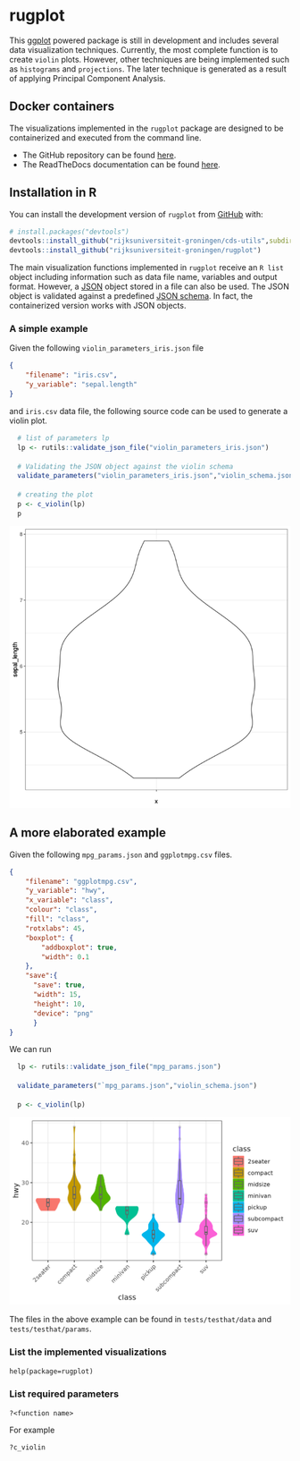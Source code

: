

# rugplot

<!-- badges: start -->
<!-- badges: end -->

This [ggplot](https://ggplot2.tidyverse.org/) powered package is still
in development and includes several data visualization
techniques. Currently, the most complete function is to create
`violin` plots. However, other techniques are being implemented such
as `histograms` and `projections`. The later technique is generated as
a result of applying Principal Component Analysis.

## Docker containers

The visualizations implemented in the `rugplot` package are designed
to be containerized and executed from the command line.

- The GitHub repository can be found [here](https://github.com/rijksuniversiteit-groningen/docker-cds/tree/venus/feature/readme).
- The ReadTheDocs documentation can be found [here](https://docker-cds.readthedocs.io/en/latest/using/visualization/rugplot.html).

## Installation in R

You can install the development version of `rugplot` from
[GitHub](https://github.com/) with:

``` r
# install.packages("devtools")
devtools::install_github("rijksuniversiteit-groningen/cds-utils",subdir="rutils")
devtools::install_github("rijksuniversiteit-groningen/rugplot")
```

The main visualization functions implemented in `rugplot` receive an
`R list` object including information such as data file name,
variables and output format. However, a
[JSON](https://www.json.org/json-en.html) object stored in a file can
also be used. The JSON object is validated against a predefined [JSON
schema](https://www.json.org/json-en.html). In fact, the containerized
version works with JSON objects.

### A simple example

Given the following `violin_parameters_iris.json` file

```json
{
	"filename": "iris.csv",
	"y_variable": "sepal.length"
}
```

and `iris.csv` data file, the following source code can be used to
generate a violin plot.

```r
  # list of parameters lp
  lp <- rutils::validate_json_file("violin_parameters_iris.json")

  # Validating the JSON object against the violin schema
  validate_parameters("violin_parameters_iris.json","violin_schema.json")

  # creating the plot
  p <- c_violin(lp)
  p
```

![alt violin plot](./tests/testthat/results/Rplots.pdf.png)


## A more elaborated example

Given the following `mpg_params.json` and `ggplotmpg.csv` files. 

```json
{
    "filename": "ggplotmpg.csv",
    "y_variable": "hwy",
    "x_variable": "class",
    "colour": "class",
    "fill": "class",
    "rotxlabs": 45,
    "boxplot": {
        "addboxplot": true,
    	"width": 0.1
    },
    "save":{
	  "save": true,
	  "width": 15,
	  "height": 10,
	  "device": "png"
	  }
}
```

We can run

```r
  lp <- rutils::validate_json_file("mpg_params.json")

  validate_parameters("`mpg_params.json","violin_schema.json")

  p <- c_violin(lp)
```

![alt mpgviolin](tests/testthat/results/ggplotmpg.csv-violin-20221009_203930.png)

The files in the above example can be found in `tests/testhat/data`
and `tests/testhat/params`.

### List the implemented visualizations

```
help(package=rugplot)
```

### List required parameters
```
?<function name>
```

For example
```
?c_violin
```
